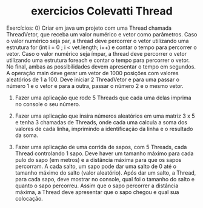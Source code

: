 <h1 align="center"> exercicios Colevatti Thread</h1>

Exercícios:
0) Criar em java um projeto com uma Thread chamada
ThreadVetor, que receba um valor numérico e vetor como
parâmetros. Caso o valor numérico seja par, a thread deve percorrer
o vetor utilizando uma estrutura for (int i = 0 ; i < vet.length; i++) e
contar o tempo para percorrer o vetor. Caso o valor numérico seja
ímpar, a thread deve percorrer o vetor utilizando uma estrutura
foreach e contar o tempo para percorrer o vetor. No final, ambas as
possibilidades devem apresentar o tempo em segundos.
A operação main deve gerar um vetor de 1000 posições com
valores aleatórios de 1 a 100. Deve iniciar 2 ThreadVetor e para
uma passar o número 1 e o vetor e para a outra, passar o número 2
e o mesmo vetor.

1) Fazer uma aplicação que rode 5 Threads que
cada uma delas imprima no console o seu
número.
2) Fazer uma aplicação que insira números
aleatórios em uma matriz 3 x 5 e tenha 3
chamadas de Threads, onde cada uma calcula a
soma dos valores de cada linha, imprimindo a
identificação da linha e o resultado da soma.

3) Fazer uma aplicação de uma corrida de sapos, com 5
Threads, cada Thread controlando 1 sapo. Deve haver um
tamanho máximo para cada pulo do sapo (em metros) e a
distância máxima para que os sapos percorram. A cada salto,
um sapo pode dar uma salto de 0 até o tamanho máximo do
salto (valor aleatório). Após dar um salto, a Thread, para cada
sapo, deve mostrar no console, qual foi o tamanho do salto e
quanto o sapo percorreu. Assim que o sapo percorrer a
distância máxima, a Thread deve apresentar que o sapo
chegou e qual sua colocação.
